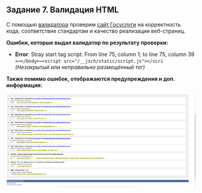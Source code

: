 ## Задание 7. Валидация HTML

С помощью [валидатора](<https://validator.w3.org/>) проверим [сайт Госуслуги](<https://esia.gosuslugi.ru/>) на корректность кода, соответствие стандартам и качество реализации веб-страниц.

**Ошибки, которые выдал валидатор по результату проверки:**

- **Error**: Stray start tag script.
From line 75, column 1; to line 75, column 39
`>↩</body>↩<script src="/__jsch/static/script.js"></scri`
*(Незакрытый или неправильно размещённый тег)*

**Также помимо ошибок, отображаются предупреждения и доп. информация:**

![Скрин 1](img/7-1.png)